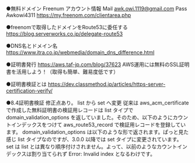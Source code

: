 ●無料ドメイン
Freenum
アカウント情報
Mail awk.owi.1119@gmail.com
Pass Awkowi4311
https://my.freenom.com/clientarea.php

●freenomで取得したドメインをRoute53に委任する
https://blog.serverworks.co.jp/delegate-route53

●DNS名とドメイン名
https://www.itra.co.jp/webmedia/domain_dns_difference.html

●証明書発行
https://aws.taf-jp.com/blog/37623
AWS運用には無料のSSL証明書を活用しよう！（取得も簡単、難易度低です）

●証明書検証とは
https://dev.classmethod.jp/articles/https-server-certification-verify/

●8.4証明書検証
修正点あり。
list から set へ変更
従来は aws_acm_certificate で作成した無料証明書の検証用レコードは list タイプで domain_validation_options を返していました。そのため、以下のようにカウントインデックスをつけて aws_route53_record で検証用レコードを登録しています。
domain_validation_options は以下のような形で返されます。ぱっと見た感じ list タイプなのですが、3.0.0 以降では set タイプに変更されています。
set は list とは異なり順序付けされません。よって、以前のようなカウントインデックスは割り当てられず Error: Invalid index となるわけです。

